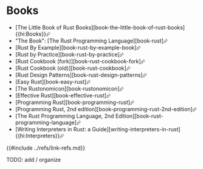 # Books

- [The Little Book of Rust Books][book-the-little-book-of-rust-books]{{hi:Books}}⮳
- "The Book": [The Rust Programming Language][book-rust]⮳
- [Rust By Example][book-rust-by-example-book]⮳
- [Rust by Practice][book-rust-by-practice]⮳
- [Rust Cookbook (fork)][book-rust-cookbook-fork]⮳
- [Rust Cookbook (old)][book-rust-cookbook]⮳
- [Rust Design Patterns][book-rust-design-patterns]⮳
- [Easy Rust][book-easy-rust]⮳
- [The Rustonomicon][book-rustonomicon]⮳
- [Effective Rust][book-effective-rust]⮳
- [Programming Rust][book-programming-rust]⮳
- [Programming Rust, 2nd edition][book-programming-rust-2nd-edition]⮳
- [The Rust Programming Language, 2nd Edition][book-rust-programming-language]⮳
- [Writing Interpreters in Rust: a Guide][writing-interpreters-in-rust]{{hi:Interpreters}}⮳

{{#include ../refs/link-refs.md}}

<div class="hidden">
TODO: add / organize
</div>
